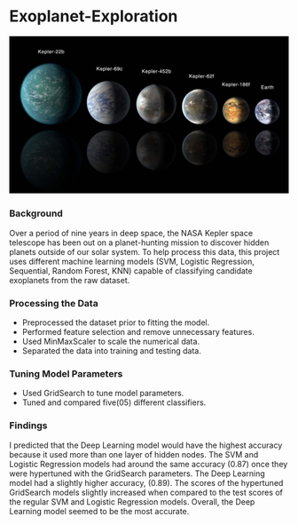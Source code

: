 # Exoplanet-Exploration

![alt text](https://github.com/Claude-Hanfou/Exoplanet-Exploration/blob/main/Images/exoplanets.jpg "planet")


### Background
Over a period of nine years in deep space, the NASA Kepler space telescope has been out on a planet-hunting mission to discover hidden planets outside of our solar system.
To help process this data, this project uses different machine learning models  (SVM, Logistic Regression, Sequential, Random Forest, KNN) capable of classifying candidate exoplanets from the raw dataset.

### Processing the Data

* Preprocessed the dataset prior to fitting the model.
* Performed feature selection and remove unnecessary features.
* Used MinMaxScaler to scale the numerical data.
* Separated the data into training and testing data.


### Tuning Model Parameters

* Used GridSearch to tune model parameters.
* Tuned and compared five(05) different classifiers.


### Findings
I predicted that the Deep Learning model would have the highest accuracy because it used more than one layer of hidden nodes. The SVM and Logistic Regression models had around the same accuracy (0.87) once they were hypertuned with the GridSearch parameters. The Deep Learning model had a slightly higher accuracy, (0.89). The scores of the hypertuned GridSearch models slightly increased when compared to the test scores of the regular SVM and Logistic Regression models. Overall, the Deep Learning model seemed to be the most accurate.
